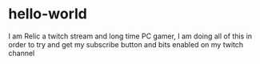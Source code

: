 # hello-world
I am Relic a twitch stream and long time PC gamer, I am doing all of this in order to try and get my subscribe button and bits enabled on my twitch channel
